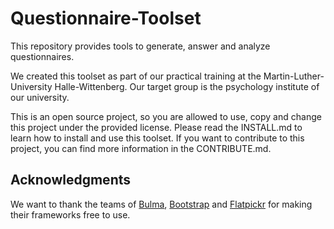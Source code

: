 # Questionnaire-Toolset

This repository provides tools to generate, answer and analyze questionnaires. 

We created this toolset as part of our practical training at the Martin-Luther-University Halle-Wittenberg. 
Our target group is the psychology institute of our university. 

This is an open source project, so you are allowed to use, copy and change this project under the provided license.
Please read the INSTALL.md to learn how to install and use this toolset. If you want to contribute to this project, you can find more information in the CONTRIBUTE.md. 

## Acknowledgments

We want to thank the teams of [Bulma](https://bulma.io), [Bootstrap](https://getbootstrap.com/) and [Flatpickr](https://flatpickr.js.org/) for making their frameworks free to use. 